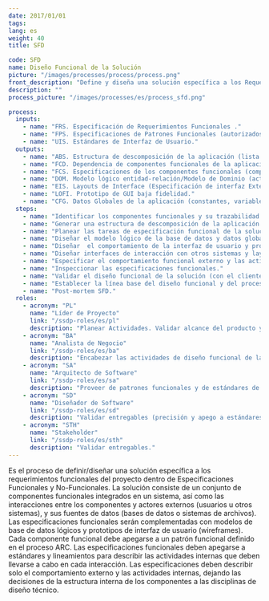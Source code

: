 ```yaml
---
date: 2017/01/01
tags:
lang: es
weight: 40
title: SFD

code: SFD
name: Diseño Funcional de la Solución
picture: "/images/processes/process/process.png"
front_description: "Define y diseña una solución específica a los Requerimientos Funcionales y No-Funcionales aprobados del proyecto."
description: ""
process_picture: "/images/processes/es/process_sfd.png"

process:
  inputs:
    - name: "FRS. Especificación de Requerimientos Funcionales ."
    - name: "FPS. Especificaciones de Patrones Funcionales (autorizados para su uso)."
    - name: "UIS. Estándares de Interfaz de Usuario."
  outputs:
    - name: "ABS. Estructura de descomposición de la aplicación (lista de componentes funcionales agrupados en módulos)."
    - name: "FCD. Dependencia de componentes funcionales de la aplicación."
    - name: "FCS. Especificaciones de los componentes funcionales (comportamiento externo y actividades internas)."
    - name: "DOM. Modelo lógico entidad-relación/Modelo de Dominio (actualizado)."
    - name: "EIS. Layouts de Interface (Especificación de interfaz Externa)"
    - name: "LOFI. Prototipo de GUI baja fidelidad."
    - name: "CFG. Datos Globales de la aplicación (constantes, variables, enumeraciones y contadores)."
  steps:
    - name: "Identificar los componentes funcionales y su trazabilidad hacia los CU y reglas de negocio."
    - name: "Generar una estructura de descomposición de la aplicación y dependencias entre componentes funcionales."
    - name: "Planear las tareas de especificación funcional de la solución."
    - name: "Diseñar el modelo lógico de la base de datos y datos globales de la aplicación (constantes, variables, enumeraciones y contadores."
    - name: "Diseñar  el comportamiento de la interfaz de usuario y prototipo para los componentes línea."
    - name: "Diseñar interfaces de interacción con otros sistemas y layouts para los componentes fuera de línea."
    - name: "Especificar el comportamiento funcional externo y las actividades internas."
    - name: "Inspeccionar las especificaciones funcionales."
    - name: "Validar el diseño funcional de la solución (con el cliente)."
    - name: "Establecer la línea base del diseño funcional y del proceso de administración de cambios."
    - name: "Post-mortem SFD."
  roles:
    - acronym: "PL"
      name: "Líder de Proyecto"
      link: "/ssdp-roles/es/pl"
      description: "Planear Actividades. Validar alcance del producto y autorizar el presupuesto del proyecto."
    - acronym: "BA"
      name: "Analista de Negocio"
      link: "/ssdp-roles/es/ba"
      description: "Encabezar las actividades de diseño funcional de la solución y producir entregables."
    - acronym: "SA"
      name: "Arquitecto de Software"
      link: "/ssdp-roles/es/sa"
      description: "Proveer de patrones funcionales y de estándares de interfaz de usuario."
    - acronym: "SD"
      name: "Diseñador de Software"
      link: "/ssdp-roles/es/sd"
      description: "Validar entregables (precisión y apego a estándares)."
    - acronym: "STH"
      name: "Stakeholder"
      link: "/ssdp-roles/es/sth"
      description: "Validar entregables."
---
```

Es el proceso de definir/diseñar una solución específica a los requerimientos funcionales del proyecto dentro de Especificaciones Funcionales y No-Funcionales.
La solución consiste de un conjunto de componentes funcionales integrados en un sistema, así como las interacciones entre los componentes y actores externos (usuarios u otros sistemas), y sus fuentes de datos (bases de datos o sistemas de archivos). Las especificaciones funcionales serán complementadas con modelos de base de datos lógicos y prototipos de interfaz de usuario (wireframes).
Cada componente funcional debe apegarse a un patrón funcional definido en el proceso ARC.
Las especificaciones funcionales deben apegarse a estándares y lineamientos para describir las actividades internas que deben llevarse a cabo en cada interacción. Las especificaciones deben describir solo el comportamiento externo y las actividades internas, dejando las decisiones de la estructura interna de los componentes a las disciplinas de diseño técnico.
